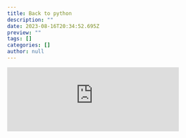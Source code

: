 ```yaml
---
title: Back to python
description: ""
date: 2023-08-16T20:34:52.695Z
preview: ""
tags: []
categories: []
author: null
---
```


<iframe src="https://mastodontech.de/@larnius/110901200532082122/embed" class="mastodon-embed" style="max-width: 100%; border: 0" width="400" allowfullscreen="allowfullscreen"></iframe><script src="https://mastodontech.de/embed.js" async="async"></script>